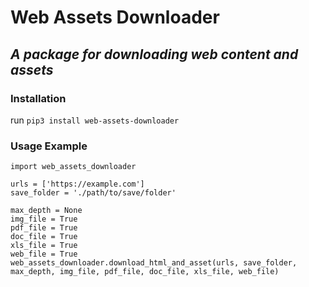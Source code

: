 # Web Assets Downloader
## _A package for downloading web content and assets_

### Installation
run `pip3 install web-assets-downloader`

### Usage Example
```
import web_assets_downloader

urls = ['https://example.com']
save_folder = './path/to/save/folder'

max_depth = None
img_file = True
pdf_file = True
doc_file = True
xls_file = True
web_file = True
web_assets_downloader.download_html_and_asset(urls, save_folder, max_depth, img_file, pdf_file, doc_file, xls_file, web_file)
```